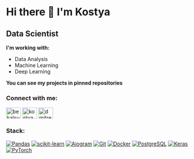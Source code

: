# Hi there 👋 I'm Kostya
## Data Scientist
**I'm working with:**
 - Data Analysis
 - Machine Learning
 - Deep Learning
 
**You can see my projects in pinned repositories**

<h3 align="left">Connect with me:</h3>
<p align="left">
  

<a href="https://t.me/kostyagomel44" target="blank"><img align="center" src="https://upload.wikimedia.org/wikipedia/commons/8/82/Telegram_logo.svg" alt="bekalsu" height="30" width="40" /></a> 
<a href="mailto:kostyagomel44@yandex.ru" target="blank"><img align="center" src="https://darkstore.su/media/products/2299260758598811de7c6fbf6794d3fb.jpg" alt="kostyagomel44@yandex.ru" height="30" width="40" /></a>
<a href="https://hh.ru/resume/fe9294b1ff06de7d190039ed1f47417a636137" target="blank"><img align="center" src="https://play-lh.googleusercontent.com/YpAV7Q-ZJhI5tzFk_wEX-7-x2BydtnCtFTVUrmq0zAO6jLCLA4nNcfem3p_Pyowg9w" alt="dmitrenok" height="30" width="40" /></a>
</p>

### Stack:
[![Pandas](https://img.shields.io/badge/pandas-%23150458.svg?style=for-the-badge&logo=pandas&logoColor=white)](https://pandas.pydata.org)
[![scikit-learn](https://img.shields.io/badge/scikit--learn-%23F7931E.svg?style=for-the-badge&logo=scikit-learn&logoColor=white)](https://scikit-learn.org/)
[![Aiogram](https://img.shields.io/badge/Aiogram-2CA5E0?style=for-the-badge&logo=telegram&logoColor=white)](https://docs.aiogram.dev/)
[![Git](https://img.shields.io/badge/git-%23F05033.svg?style=for-the-badge&logo=git&logoColor=white)](https://git-scm.com)
[![Docker](https://img.shields.io/badge/docker-%230db7ed.svg?style=for-the-badge&logo=docker&logoColor=white)](https://www.docker.com)
[![PostgreSQL](https://img.shields.io/badge/postgresql-%23316192.svg?style=for-the-badge&logo=postgresql&logoColor=white)](https://www.postgresql.org)
[![Keras](https://img.shields.io/badge/Keras-%23D00000.svg?style=for-the-badge&logo=Keras&logoColor=white)](https://keras.io)
[![PyTorch](https://img.shields.io/badge/pytorch-%23D00000.svg?style=for-the-badge&logo=pytorch&logoColor=white)](https://pytorch.org/)

